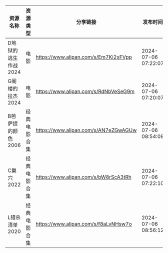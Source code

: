 | 资源名称         | 资源类型   | 分享链接                                 | 发布时间                |
| ------------ | ------ | ------------------------------------ | ------------------- |
| D地狱的逃生作战2024 | 电影     | https://www.alipan.com/s/Em7Ki2xFVpp | 2024-07-06 07:22:07 |
| G阁楼的拉杰2024   | 电影     | https://www.alipan.com/s/RdNbVeSeG9m | 2024-07-06 07:20:07 |
| B芭萨提的颜色2006  | 经典电影合集 | https://www.alipan.com/s/AN7eZGwAGUw | 2024-07-06 08:54:08 |
| C巢穴2022      | 经典电影合集 | https://www.alipan.com/s/bW8rScA3tRh | 2024-07-06 07:22:10 |
| L猎杀清单2020    | 经典电影合集 | https://www.alipan.com/s/f8aLvNHsw7o | 2024-07-06 08:56:12 |
